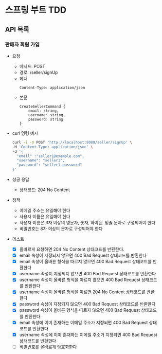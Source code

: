 # 스프링 부트 TDD

## API 목록

### 판매자 회원 가입

- 요청
  - 메서드: POST
  - 경로: /seller/signUp
  - 헤더
    ```
    Content-Type: application/json
    ```
  - 본문
    ```
    CreateSellerCommand {
        email: string,
        username: string,
        password: string
    }
    ``` 
- curl 명령 예시
    ```bash
    curl -i -X POST 'http://localhost:8080/seller/signUp' \
    -H 'Content-Type: application/json' \
    -d '{
      "email" :"seller1@example.com",
      "username": "seller1",
      "password": "seller1-password"
    }'
    ```
    

- 성공 응답
  - 상태코드: 204 No Content

- 정책
  - 이메일 주소는 유일해야 한다
  - 사용자 이름은 유일해야 한다
  - 사용자 이름은 3자 이상의 영문자, 숫자, 하이픈, 밑줄 문자로 구성되어야 한다
  - 비밀번호는 8자 이상의 문자로 구성되어야 한다

- 테스트
  - [x] 올바르게 요청하면 204 No Content 상태코드를 반환한다.
  - [x] email 속성이 지정되지 않으면 400 Bad Request 상태코드를 반환한다
  - [x] email 속성이 올바른 형식을 따르지 않으면 400 Bad Request 상태코드를 반환한다
  - [x] username 속성이 지정되지 않으면 400 Bad Request 상태코드를 반환한다
  - [x] username 속성이 올바른 형식을 따르지 않으면 400 Bad Request 상태코드를 반환한다
  - [x] username 속성이 올바른 형식을 따르면 204 No Content 상태코드를 반환한다
  - [x] password 속성이 지정되지 않으면 400 Bad Request 상태코드를 반환한다
  - [x] password 속성이 올바른 형식을 따르지 않으면 400 Bad Request 상태코드를 반환한다
  - [x] email 속성에 이미 존재하는 이메일 주소가 지정되면 400 Bad Request 상태코드를 반환한다
  - [x] username 속성에 이미 존재하는 이메일 주소가 지정되면 400 Bad Request 상태코드를 반환한다
  - [ ] 비밀번호를 올바르게 암호화한다

